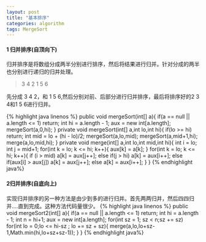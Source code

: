 ```yaml
---
layout: post
title: "基本排序"
categories: algorithm
tags: MergeSort
---
```


#### 1 归并排序(自顶向下)
归并排序是将数组分成两半分别进行排序，然后将结果进行归并。针对分成的两半也分别进行递归的归并处理。

>   3 4 2 1 5 6 

先分成 3 4 2，和 1 5 6,然后分别对前、后部分进行归并排序，最后将排序好的2 3 4和1 5 6进行归并。

   {% highlight java linenos %}
   public void mergeSort(int[] a){
  if(a == null || a.length <= 1) return;
  int hi = a.length - 1;
  aux = new int[a.length];
  mergeSort(a,0,hi);
}
private void mergeSort(int[] a,int lo,int hi){
  if(lo >= hi) return;
  int mid = lo + (hi - lo)/2;
  mergeSort(a,lo,mid);
  mergeSort(a,mid+1,hi);
  merge(a,lo,mid,hi);
}
private void merge(int[]  a,int lo,int mid,int hi){
    int i = lo;
    int j = mid+1;
    for(int k = lo; k <= hi; k++){
      aux[k] = a[k];
    }
    for(int k = lo; k <= hi; k++){
      if     (i > mid) a[k] = aux[j++];
      else if(j > hi) a[k] = aux[i++];
      else if(aux[i] > aux[j]) a[k] = aux[j++];
      else a[k] = aux[i++];
    }
}
   {% endhighlight java%}

#### 2归并排序(自底向上)
实现归并排序的另一种方法是由少到多的进行归并。首先两两归并，然后四四归并....直到完成。这种方法代码量很少。
   {% highlight java linenos %}
public void mergeSort2(int[] a){
    if(a == null || a.length <= 1) return;
  int hi = a.length - 1;
  int n = hi+1;
  aux = new int[a.length];
  for(int sz = 1; sz < n;sz += sz)
    for(int lo = 0;lo <= hi-sz ; lo += sz + sz){
      merge(a,lo,lo+sz-1,Math.min(hi,lo+sz+sz-1));
    }
}
   {% endhighlight java%}



